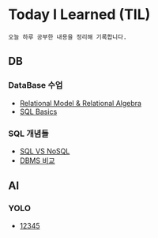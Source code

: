 # Today I Learned (TIL)
```
오늘 하루 공부한 내용을 정리해 기록합니다.
```
## DB
### DataBase 수업
- [Relational Model & Relational Algebra](https://github.com/seonyong-kim/TIL/blob/main/DataBase/DataBaseClass/Relational%20Model%20%26%20Relational%20Algebra.md)
- [SQL Basics](https://github.com/seonyong-kim/TIL/blob/main/DataBase/DataBaseClass/SQL%20Basics.md)
### SQL 개념들
- [SQL VS NoSQL](https://github.com/seonyong-kim/TIL/blob/main/DataBase/SQL%20%EA%B0%9C%EB%85%90%EB%93%A4/SQL%20VS%20NoSQL.md)
- [DBMS 비교](https://github.com/seonyong-kim/TIL/blob/main/DataBase/SQL%20%EA%B0%9C%EB%85%90%EB%93%A4/DBMS%20%EB%B9%84%EA%B5%90.md)
## AI
### YOLO
- [12345](https://github.com/seonyong-kim/TIL/blob/main/AI/YOLO/1.md)
